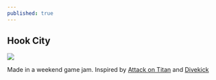 ```yaml
---
published: true
---
```

## Hook City

![]({{site.baseurl}}/assets/hookcitybanner.png)

Made in a weekend game jam. Inspired by [Attack on Titan](http://en.wikipedia.org/wiki/Attack_on_Titan) and [Divekick](http://en.wikipedia.org/wiki/Divekick)
